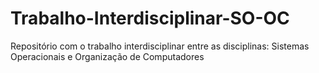 # Trabalho-Interdisciplinar-SO-OC
Repositório com o trabalho interdisciplinar entre as disciplinas: Sistemas Operacionais e Organização de Computadores
